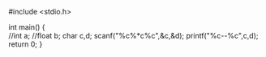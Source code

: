 #include <stdio.h>

int main()
{  
    //int a;
    //float b;
    char c,d;
    scanf("%c%*c%c",&c,&d);
    printf("%c--%c",c,d);
    return 0;
}
